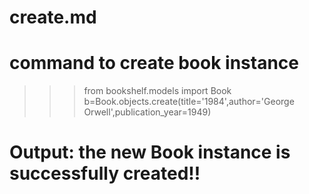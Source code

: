 # create.md
# command to create book instance

>>> from bookshelf.models import Book
>>> b=Book.objects.create(title='1984',author='George Orwell',publication_year=1949)

# Output: the new Book instance is successfully created!!
